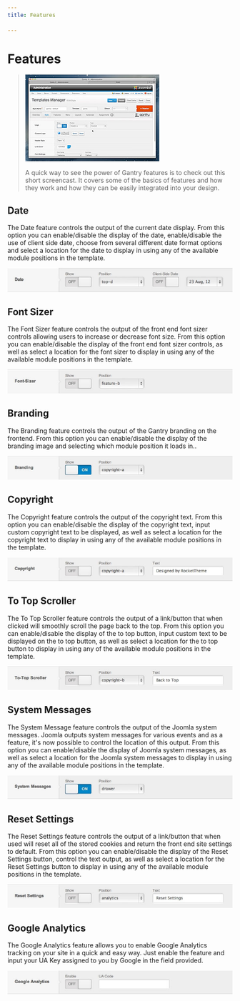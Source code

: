 ```yaml
---
title: Features

---
```


Features
========

> [![](../assets/g4-features.jpg)](#)
>
> A quick way to see the power of Gantry features is to check out this short screencast. It covers some of the basics of features and how they work and how they can be easily integrated into your design.


Date
----
The Date feature controls the output of the current date display. From this option you can enable/disable the display of the date, enable/disable the use of client side date, choose from several different date format options and select a location for the date to display in using any of the available module positions in the template.

![](assets/features-date.jpg)


Font Sizer
----------
The Font Sizer feature controls the output of the front end font sizer controls allowing users to increase or decrease font size. From this option you can enable/disable the display of the front end font sizer controls, as well as select a location for the font sizer to display in using any of the available module positions in the template.

![](assets/features-font-sizer.jpg)


Branding
--------
The Branding feature controls the output of the Gantry branding on the frontend. From this option you can enable/disable the display of the branding image and selecting which module position it loads in..

![](assets/features-branding.jpg)


Copyright
---------
The Copyright feature controls the output of the copyright text. From this option you can enable/disable the display of the copyright text, input custom copyright text to be displayed, as well as select a location for the copyright text to display in using any of the available module positions in the template.

![](assets/features-copyright.jpg)


To Top Scroller
---------------
The To Top Scroller feature controls the output of a link/button that when clicked will smoothly scroll the page back to the top. From this option you can enable/disable the display of the to top button, input custom text to be displayed on the to top button, as well as select a location for the to top button to display in using any of the available module positions in the template.

![](assets/features-totopscroller.jpg)


System Messages
---------------
The System Message feature controls the output of the Joomla system messages. Joomla outputs system messages for various events and as a feature, it's now possible to control the location of this output. From this option you can enable/disable the display of Joomla system messages, as well as select a location for the Joomla system messages to display in using any of the available module positions in the template.

![](assets/features-system-messages.jpg)


Reset Settings
--------------
The Reset Settings feature controls the output of a link/button that when used will reset all of the stored cookies and return the front end site settings to default. From this option you can enable/disable the display of the Reset Settings button, control the text output, as well as select a location for the Reset Settings button to display in using any of the available module positions in the template.

![](assets/features-reset-settings.jpg)


Google Analytics
--------------
The Google Analytics feature allows you to enable Google Analytics tracking on your site in a quick and easy way. Just enable the feature and input your UA Key assigned to you by Google in the field provided.

![](assets/features-google-analytics.jpg)

